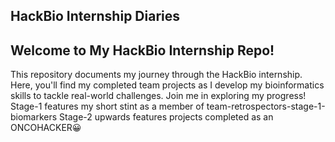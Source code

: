 ## HackBio Internship Diaries

## Welcome to My HackBio Internship Repo!
This repository documents my journey through the HackBio internship. Here, you'll find my completed team projects as I develop my bioinformatics skills to tackle real-world challenges. Join me in exploring my progress!
Stage-1 features my short stint as a member of team-retrospectors-stage-1-biomarkers
Stage-2 upwards features projects completed as an ONCOHACKER😀
